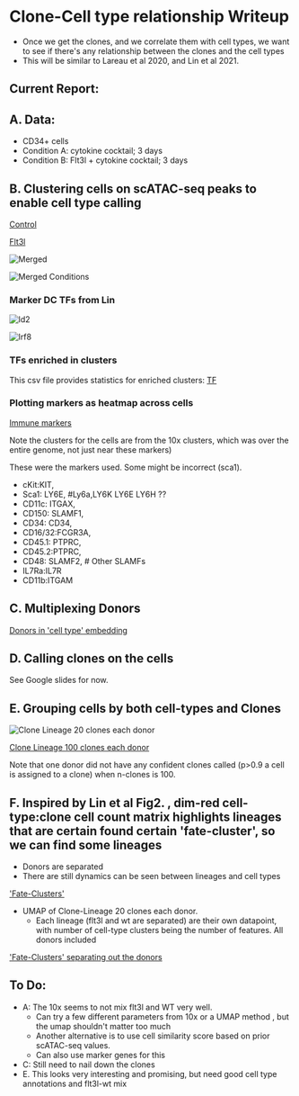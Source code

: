 # Clone-Cell type relationship Writeup
- Once we get the clones, and we correlate them with cell types, we want to see if there's any relationship between the clones and the cell types
- This will be similar to Lareau et al 2020, and Lin et al 2021.

Current Report:
---

## A. Data:
- CD34+ cells 
- Condition A: cytokine cocktail; 3 days
- Condition B: Flt3l + cytokine cocktail; 3 days


## B. Clustering cells on scATAC-seq peaks to enable cell type calling
[Control](./clusters_P2.png)

[Flt3l](./clusters_J2.png)

![Merged](./clusters_reanalysis.png)

![Merged Conditions](./reanalysis_aggr_conditions.png)


### Marker DC TFs from Lin

![Id2](./id2.png)

![Irf8](./reanalysis_irf8.png)


### TFs enriched in clusters
This csv file provides statistics for enriched clusters:
[TF](./Graph_Based_Genes_allsignificant.csv)


### Plotting markers as heatmap across cells 
[Immune markers](./immune_markers_peak_results_merged_conditions.pdf)

Note the clusters for the cells are from the 10x clusters, which
was over the entire genome, not just near these markers)

These were the markers used. Some might be incorrect (sca1). 
- cKit:KIT,
- Sca1: LY6E, #Ly6a,LY6K LY6E LY6H ??
- CD11c: ITGAX,
- CD150: SLAMF1,
- CD34: CD34, 
- CD16/32:FCGR3A,
- CD45.1: PTPRC, 
- CD45.2:PTPRC,
- CD48: SLAMF2, # Other SLAMFs 
- IL7Ra:IL7R
- CD11b:ITGAM


## C. Multiplexing Donors
[Donors in 'cell type' embedding](./cells_merged_lin_and_peak_donors.tsne.subplots.png)

## D.  Calling clones on the cells

See Google slides for now.

## E. Grouping cells by both cell-types and Clones

![Clone Lineage 20 clones each donor](./cells_merged_lin_and_peak_nclones20.overlap_percent_normClone.png)

[Clone Lineage 100 clones each donor](./cells_merged_lin_and_peak_nclones100.overlap_percent_normClone.png)

Note that one donor did not have any confident clones called (p>0.9 a cell is assigned to a clone) when n-clones is 100.

## F. Inspired by Lin et al Fig2. , dim-red cell-type:clone cell count matrix highlights lineages that are certain found certain 'fate-cluster', so we can find some lineages

- Donors are separated
- There are still dynamics can be seen between lineages and cell types

['Fate-Clusters'](./clone_fate_scanpy_separateConditions.pdf)

- UMAP of Clone-Lineage 20 clones each donor.
    - Each lineage (flt3l and wt are separated) are their own datapoint, with number of cell-type clusters being the number of features. All donors included

['Fate-Clusters' separating out the donors](./clone_fate_scanpy_separateConditions_SplitDonors.pdf)

## To Do:

- A: The 10x seems to not mix flt3l and WT very well.
    - Can try a few different parameters from 10x or a UMAP method , but the umap shouldn't matter too much
    - Another alternative is to use cell similarity score based on prior scATAC-seq values.
    - Can also use marker genes for this
- C: Still need to nail down the clones
- E. This looks very interesting and promising, but need good cell type annotations and flt3l-wt mix
